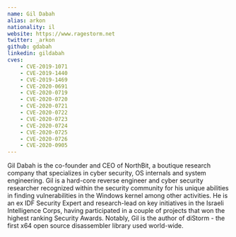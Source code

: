 ```yaml
---
name: Gil Dabah
alias: arkon
nationality: il
website: https://www.ragestorm.net
twitter: _arkon
github: gdabah
linkedin: gildabah
cves:
    - CVE-2019-1071
    - CVE-2019-1440
    - CVE-2019-1469
    - CVE-2020-0691
    - CVE-2020-0719
    - CVE-2020-0720
    - CVE-2020-0721
    - CVE-2020-0722
    - CVE-2020-0723
    - CVE-2020-0724
    - CVE-2020-0725
    - CVE-2020-0726
    - CVE-2020-0905
---
```

Gil Dabah is the co-founder and CEO of NorthBit, a boutique research company that specializes in cyber security, OS internals and system engineering.  Gil is a hard-core reverse engineer and cyber security researcher recognized within the security community for his unique abilities in finding vulnerabilities in the Windows kernel among other activities. He is an ex IDF Security Expert and research-lead on key initiatives in the Israeli Intelligence Corps, having participated in a couple of projects that won the highest ranking Security Awards. Notably, Gil is the author of diStorm - the first x64 open source disassembler library used world-wide.

